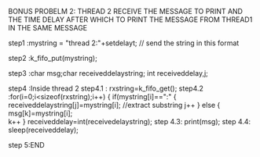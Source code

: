 
BONUS PROBELM 2: THREAD 2 RECEIVE THE MESSAGE TO PRINT AND THE TIME DELAY AFTER WHICH TO PRINT THE MESSAGE FROM THREAD1 IN THE SAME MESSAGE

step1 :mystring = "thread 2:"+setdelayt;  // send the string in this format

step2 :k_fifo_put(mystring);

step3 :char msg;char receiveddelaystring; int receiveddelay,j;

step4 :Inside thread 2
 step4.1 : rxstring=k_fifo_get();
 step4.2 :for(i=0;i<sizeof(rxstring);i++)
 {
 if(mystring[i]==":"
 {
 receiveddelaystring[j]=mystring[i];        //extract substring
 j++
 }
 else
 {
 msg[k]=mystring[i];                  
 k++
 }
 receiveddelay=int(receivedelaystring);
 step 4.3: print(msg);
 step 4.4: sleep(receiveddelay);

step 5:END




